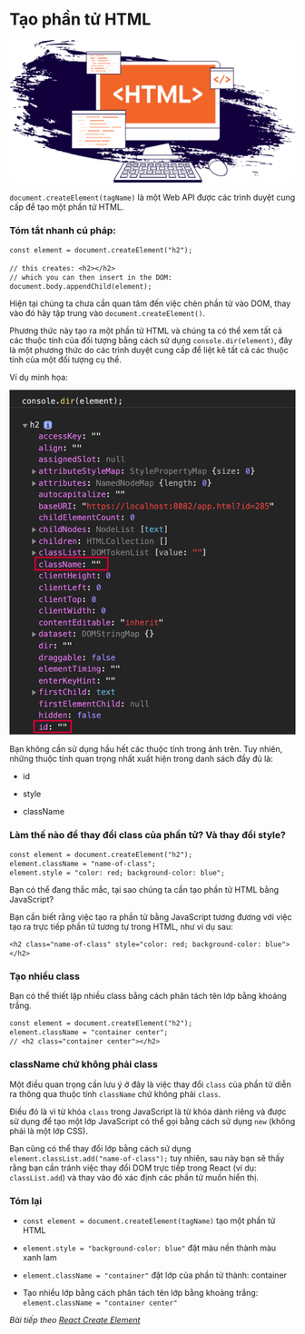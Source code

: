 # Tạo phần tử HTML

![Create-HTML-1](images/ss3-1.png) 

`document.createElement(tagName)` là một Web API được các trình duyệt cung cấp để tạo một phần tử HTML.

### Tóm tắt nhanh cú pháp:

```
const element = document.createElement("h2");

// this creates: <h2></h2>
// which you can then insert in the DOM:
document.body.appendChild(element);
```

Hiện tại chúng ta chưa cần quan tâm đến việc chèn phần tử vào DOM, thay vào đó hãy tập trung vào `document.createElement()`.

Phương thức này tạo ra một phần tử HTML và chúng ta có thể xem tất cả các thuộc tính của đối tượng bằng cách sử dụng `console.dir(element)`, đây là một phương thức do các trình duyệt cung cấp để liệt kê tất cả các thuộc tính của một đối tượng cụ thể.

Ví dụ minh họa:

![Create-HTML-2](images/ss3-2.webp) 

Bạn không cần sử dụng hầu hết các thuộc tính trong ảnh trên. Tuy nhiên, những thuộc tính quan trọng nhất xuất hiện trong danh sách đầy đủ là:

- id

- style

- className

### Làm thế nào để thay đổi class của phần tử? Và thay đổi style?

```
const element = document.createElement("h2");
element.className = "name-of-class";
element.style = "color: red; background-color: blue";
```

Bạn có thể đang thắc mắc, tại sao chúng ta cần tạo phần tử HTML bằng JavaScript?

Bạn cần biết rằng việc tạo ra phần tử bằng JavaScript tương đương với việc tạo ra trực tiếp phần tử tương tự trong HTML, như ví dụ sau:

```
<h2 class="name-of-class" style="color: red; background-color: blue"></h2>
```

### Tạo nhiều class

Bạn có thể thiết lập nhiều class bằng cách phân tách tên lớp bằng khoảng trắng.

```
const element = document.createElement("h2");
element.className = "container center";
// <h2 class="container center"></h2>
```

### className chứ không phải class

Một điều quan trọng cần lưu ý ở đây là việc thay đổi `class` của phần tử diễn ra thông qua thuộc tính `className` chứ không phải `class`.

Điều đó là vì từ khóa `class` trong JavaScript là từ khóa dành riêng và được sử dụng để tạo một lớp JavaScript có thể gọi bằng cách sử dụng `new` (không phải là một lớp CSS).

Bạn cũng có thể thay đổi lớp bằng cách sử dụng `element.classList.add("name-of-class");` tuy nhiên, sau này bạn sẽ thấy rằng bạn cần tránh việc thay đổi DOM trực tiếp trong React (ví dụ: `classList.add`) và thay vào đó xác định các phần tử muốn hiển thị.

### Tóm lại

- `const element = document.createElement(tagName)` tạo một phần tử HTML

- `element.style = "background-color: blue"` đặt màu nền thành màu xanh lam

- `element.className = "container"` đặt lớp của phần tử thành: container

- Tạo nhiều lớp bằng cách phân tách tên lớp bằng khoảng trắng: `element.className = "container center"`

*Bài tiếp theo [React Create Element](/lesson/session/session_4_react_create_element.md)*
